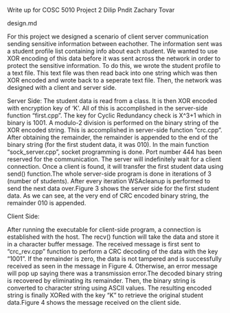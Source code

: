 Write up for COSC 5010 Project 2
Dilip Pndit
Zachary Tovar

design.md

For this project we designed a scenario of client server communication 
sending sensitive information between eachother. The information sent 
was a student profile list containing info about each student. We 
wanted to use XOR encoding of this data before it was sent across the 
network in order to protect the sensitive information. To do this, we
wrote the student profile to a text file. This text file was then read
back into one string which was then XOR encoded and wrote back to a 
seperate text file. Then, the network was designed with a client and 
server side. 

Server Side: 
The student data is read from a class. It is then XOR encoded with 
encryption key of ‘K’.  All of this is accomplished in the server-side 
function “first.cpp”. The key for Cyclic Redundancy check is X^3+1 which 
in binary is 1001. A modulo-2 division is performed on the binary string 
of the XOR encoded string. This is accomplished in server-side function 
“crc.cpp”. After obtaining the remainder, the remainder is appended to 
the end of the binary string (for the first student data, it was 010).
In the main function “sock_server.cpp”, socket programming is done. Port 
number 444 has been reserved for the communication. The server will 
indefinitely wait for a client connection. Once a client is found, it will 
transfer the first student data using send() function.The whole server-side 
program is done in iterations of 3 (number of students). After every 
iteration WSAcleanup is performed to send the next data over.Figure 3 shows 
the server side for the first student data. As we can see, at the very end 
of CRC encoded binary string, the remainder 010 is appended. 

Client Side: 

After running the executable for client-side program, a connection is 
established with the host. The recv() function will take the data and store 
it in a character buffer message. The received message is first sent to 
“crc_rev.cpp” function to perform a CRC decoding of the data with the key 
“1001”. If the remainder is zero, the data is not tampered and is successfully 
received as seen in the message in Figure 4. Otherwise, an error message will 
pop up saying there was a transmission error.The decoded binary string is 
recovered by eliminating its remainder. Then, the binary string is converted to 
character string using ASCII values. The resulting encoded string is finally 
XORed with the key “K” to retrieve the original student data.Figure 4 shows the 
message received on the client side.